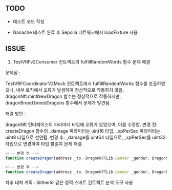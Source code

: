## TODO

-   테스트 코드 작성

-   Ganache 테스트 완료 후 Sepolia 네트워크에서 loadFixture 사용

## ISSUE

1. TestVRFv2Consumer 컨트랙트의 fulfillRandomWords 함수 문제 해결

문제점 :

TestVRFCoordinatorV2Mock 컨트랙트에서 fulfillRandomWords 함수를 호출하였으나, 내부 로직에서 오류가 발생하여 정상적으로 작동하지 않음. dragonNft.mintNewDragon 함수는 정상적으로 작동하지만, dragonBreed.breedDragons 함수에서 문제가 발견됨.

해결 방안 :

dragonNft 인터페이스의 파라미터 타입에 오류가 있었으며, 이를 수정함.
변경 전: createDragon 함수의 \_damage 파라미터는 uint16 타입, \_xpPerSec 파라미터는 uint8 타입으로 선언됨.
변경 후: \_damage를 uint64 타입으로, \_xpPerSec를 uint32 타입으로 변경하여 타입 불일치 문제 해결.

```typescript
<!-- 변경 전 -->
function createDragon(address _to, DragonNFTLib.Gender _gender, DragonNFTLib.Rarity _rarity, DragonNFTLib.Species _specie, uint16 _damage, uint8 _xpPerSec) external returns(uint256 tokenId);

<!-- 변경 후 -->
function createDragon(address _to, DragonNFTLib.Gender _gender, DragonNFTLib.Rarity _rarity, DragonNFTLib.Species _specie, uint64 _damage, uint32 _xpPerSec) external returns(uint256 tokenId);
```

차후 대처 계획 :
Slither와 같은 정적 스마트 컨트랙트 분석 도구 사용
